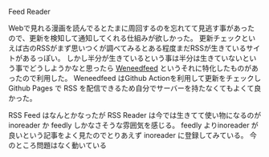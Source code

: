 Feed Reader

Webで見れる漫画を読んでるとたまに周回するのを忘れてて見逃す事があったので、更新を検知して通知してくれる仕組みが欲しかった。
更新チェックといえば古のRSSがまず思いつくが調べてみるとある程度まだRSSが生きているサイトがあるっぽい。
しかし半分が生きているという事は半分は生きていないという事でどうしようかなと思ったら [Weneedfeed](https://github.com/r7kamura/weneedfeed) というそれに特化したものがあったので利用した。
Weneedfeed はGithub Actionを利用して更新をチェックし Github Pages で RSS を配信できるため自分でサーバーを持たなくてもよくて良かった。


RSS Feed はなんとかなったが RSS Reader は今では生きてて使い物になるのが inoreader か feedly しかなさそうな雰囲気を感じる。
feedly よりinoreader が良いという記事をよく見たのでとりあえず inoreader に登録してみている。
今のところ問題はなく動いている

